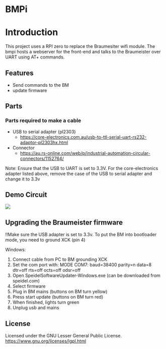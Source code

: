 # BMPi

# Introduction
This project uses a RPI zero to replace the Braumesiter wifi module. The bmpi hosts a webserver for the front-end and talks to the Braumeister over UART using AT+ commands.

## Features
 * Send commands to the BM
 * update firmware

## Parts

### Parts required to make a cable

- USB to serial adapter (pl2303)
    - https://core-electronics.com.au/usb-to-ttl-serial-uart-rs232-adaptor-pl2303hx.html
- Connector
    - https://au.rs-online.com/web/p/industrial-automation-circular-connectors/1152764/

Note: Ensure that the USB to UART is set to 3.3V. For the core-electronics adapter listed above, remove the case of the USB to serial adapter and change it to 3.3v

## Demo Circuit

<img src="https://github.com/roguenorman/bmpi/blob/master/Circuit.png"/>

## Upgrading the Braumeister firmware
!!Make sure the USB adapter is set to 3.3v.
To put the BM into bootloader mode, you need to ground XCK (pin 4)

Windows:
1. Connect cable from PC to BM grounding XCK
2. Set the com port with: MODE COM7: baud=38400 parity=n data=8 dtr=off rts=off octs=off odsr=off
3. Open SpeidelSoftwareUpdater-Windows.exe (can be downloaded from speidel.com)
4. Select firmware
5. Plug in BM mains (buttons on BM turn yellow)
6. Press start update (buttons on BM turn red)
7. When finished, lights turn green
8. Unplug usb and mains



## License

Licensed under the GNU Lesser General Public License.
https://www.gnu.org/licenses/lgpl.html
